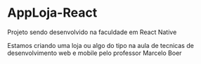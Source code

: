# AppLoja-React
Projeto sendo desenvolvido na faculdade em React Native

Estamos criando uma loja ou algo do tipo na aula de tecnicas de desenvolvimento web e mobile pelo professor Marcelo Boer

